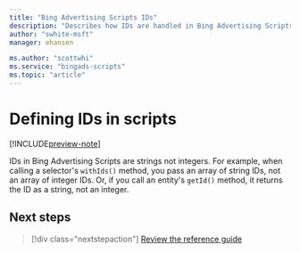 ```yaml
---
title: "Bing Advertising Scripts IDs"
description: "Describes how IDs are handled in Bing Advertising Scripts."
author: "swhite-msft"
manager: ehansen

ms.author: "scottwhi"
ms.service: "bingads-scripts"
ms.topic: "article"
---
```


# Defining IDs in scripts

[!INCLUDE[preview-note](../includes/preview-note.md)]

IDs in Bing Advertising Scripts are strings not integers. For example, when calling a selector's `withIds()` method, you pass an array of string IDs, not an array of integer IDs. Or, if you call an entity's `getId()` method, it returns the ID as a string, not an integer.

## Next steps

> [!div class="nextstepaction"]
> [Review the reference guide](../reference/BingAdsApp.md)